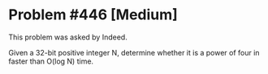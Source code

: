 # Problem #446 [Medium]

This problem was asked by Indeed.

Given a 32-bit positive integer N, determine whether it is a power of four in faster than O(log N) time.
